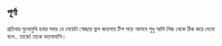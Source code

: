 ## পূর্ণা

প্রতিবার মুখোমুখি হবার সময় যে মেয়েটা স্বেচ্ছায় ভুল জায়গায় টিপ পড়ে আসবে শুধু আমি নিজ থেকে ঠিক করে দেবো বলে.. তাকে! তাকে ভালোবাসি।